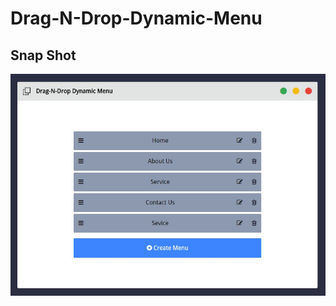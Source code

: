 # Drag-N-Drop-Dynamic-Menu

## Snap Shot

![Alt text](https://raw.githubusercontent.com/arnabmunshi/Drag-N-Drop-Dynamic-Menu/master/2016-02-24_03h34_27.jpg)
